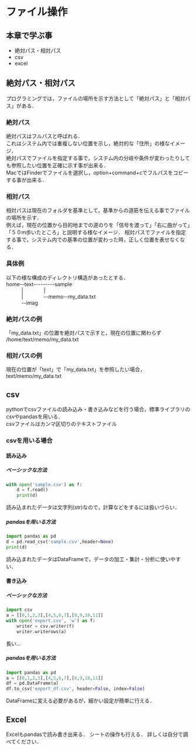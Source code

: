 # ファイル操作
## 本章で学ぶ事
- 絶対パス・相対パス
- csv
- excel

## 絶対パス・相対パス
プログラミングでは，ファイルの場所を示す方法として「絶対パス」と「相対パス」がある．

### 絶対パス
絶対パスはフルパスと呼ばれる．  
これはシステム内では重複しない位置を示し，絶対的な「住所」の様なイメージ．  
絶対パスでファイルを指定する事で，システム内の分岐や条件が変わったりしても参照したい位置を正確に示す事が出来る．  
MacではFinderでファイルを選択し，option+command+cでフルパスをコピーする事が出来る．

### 相対パス
相対パスは現在のフォルダを基準として，基準からの道筋を伝える事でファイルの場所を示す．  
例えば，現在の位置から目的地までの道のりを「信号を渡って」「右に曲がって」「５０m歩いたところ」と説明する様なイメージ．
相対パスでファイルを指定する事で，システム内での基準の位置が変わった時，正しく位置を表せなくなる．

### 具体例
以下の様な構成のディレクトリ構造があったとする．<br>
home--text---------sample<br>
&emsp;&emsp;&emsp;|&emsp;&emsp;&emsp;&emsp;|<br>
&emsp;&emsp;&emsp;|&emsp;&emsp;&emsp;&emsp;--memo--my_data.txt<br>
&emsp;&emsp;&emsp;--imag<br>

### 絶対パスの例
「my_data.txt」の位置を絶対パスで示すと，現在の位置に関わらず<br>
/home/text/memo/my_data.txt
### 相対パスの例
現在の位置が「text」で「my_data.txt」を参照したい場合，<br>
text/memo/my_data.txt

## csv
pythonでcsvファイルの読み込み・書き込みなどを行う場合，標準ライブラリのcsvやpandasを用いる．  
csvファイルはカンマ区切りのテキストファイル
### csvを用いる場合
#### 読み込み
##### ベーシックな方法　　
```py
with open('sample.csv') as f:
    d = f.read()
    print(d)
```
読み込まれたデータは文字列(str)なので，計算などをするには扱いづらい．
##### pandasを用いる方法
```py
import pandas as pd
d = pd.read_csv('sample.csv',header=None)
print(d)
```
読み込まれたデータはDataFrameで，データの加工・集計・分析に使いやすい．  
#### 書き込み
##### ベーシックな方法
```py
import csv
a = [[0,1,2,3],[4,5,6,7],[8,9,10,11]]
with open('export.csv', 'w') as f:
    writer = csv.writer(f)
    writer.writerows(a)
```
長い…
##### pandasを用いる方法
```py
import pandas as pd
a = [[0,1,2,3],[4,5,6,7],[8,9,10,11]]
df = pd.DataFrame(a)
df.to_csv('export_df.csv', header=False, index=False)
```
DataFrameに変える必要があるが，細かい設定が簡単に行える．
## Excel
Excelもpandasで読み書き出来る．
シートの操作も行える．
詳しくは自分で調べてください．
